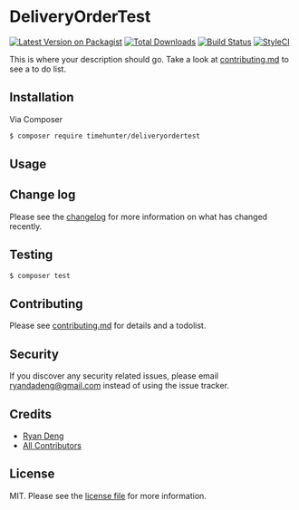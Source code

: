 # DeliveryOrderTest

[![Latest Version on Packagist][ico-version]][link-packagist]
[![Total Downloads][ico-downloads]][link-downloads]
[![Build Status][ico-travis]][link-travis]
[![StyleCI][ico-styleci]][link-styleci]

This is where your description should go. Take a look at [contributing.md](contributing.md) to see a to do list.

## Installation

Via Composer

``` bash
$ composer require timehunter/deliveryordertest
```

## Usage

## Change log

Please see the [changelog](changelog.md) for more information on what has changed recently.

## Testing

``` bash
$ composer test
```

## Contributing

Please see [contributing.md](contributing.md) for details and a todolist.

## Security

If you discover any security related issues, please email ryandadeng@gmail.com instead of using the issue tracker.

## Credits

- [Ryan Deng][link-author]
- [All Contributors][link-contributors]

## License

MIT. Please see the [license file](license.md) for more information.

[ico-version]: https://img.shields.io/packagist/v/timehunter/deliveryordertest.svg?style=flat-square
[ico-downloads]: https://img.shields.io/packagist/dt/timehunter/deliveryordertest.svg?style=flat-square
[ico-travis]: https://img.shields.io/travis/timehunter/deliveryordertest/master.svg?style=flat-square
[ico-styleci]: https://styleci.io/repos/12345678/shield

[link-packagist]: https://packagist.org/packages/timehunter/deliveryordertest
[link-downloads]: https://packagist.org/packages/timehunter/deliveryordertest
[link-travis]: https://travis-ci.org/timehunter/deliveryordertest
[link-styleci]: https://styleci.io/repos/12345678
[link-author]: https://github.com/timehunter
[link-contributors]: ../../contributors
